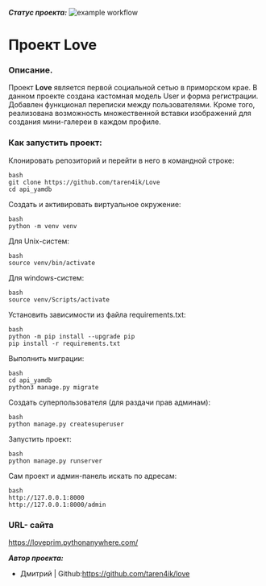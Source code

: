 ***Статус проекта:***
![example workflow](https://github.com/taren4ik/love/actions/workflows/love_workflow.yml/badge.svg)


# Проект Love

### Описание. ###

Проект **Love**  является первой социальной сетью в приморском крае. 
В данном проекте создана кастомная модель User и форма регистрации. 
Добавлен функционал переписки между пользователями. Кроме того, 
реализована возможность множественной вставки изображений для 
создания мини-галереи в каждом профиле.


### Как запустить проект:

Клонировать репозиторий и перейти в него в командной строке:

```
bash
git clone https://github.com/taren4ik/Love
cd api_yamdb
```

Cоздать и активировать виртуальное окружение:

```
bash
python -m venv venv
```

Для Unix-систем:
```
bash
source venv/bin/activate
```

Для windows-систем:
```
bash
source venv/Scripts/activate
```

Установить зависимости из файла requirements.txt:

```
bash
python -m pip install --upgrade pip
pip install -r requirements.txt
```

Выполнить миграции:

```
bash
cd api_yamdb
python3 manage.py migrate
```

Создать суперпользователя (для раздачи прав админам):

```
bash
python manage.py createsuperuser
```

Запустить проект:

```
bash
python manage.py runserver
```

Сам проект и админ-панель искать по адресам:
```
bash
http://127.0.0.1:8000
http://127.0.0.1:8000/admin
```
### URL- сайта
https://loveprim.pythonanywhere.com/

***Автор проекта:***
* Дмитрий  | Github:https://github.com/taren4ik/love

